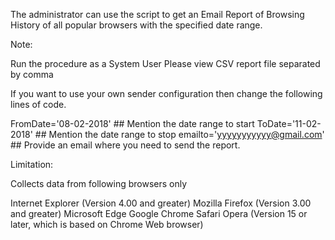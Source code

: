 The administrator can use the script to get an Email Report of Browsing History of all popular browsers with the specified date range.

Note:

Run the procedure as a System User
Please view CSV report file separated by comma

If you want to use your own sender configuration then change the following lines of code.


FromDate='08-02-2018' ## Mention the date range to start
ToDate='11-02-2018' ## Mention the date range to stop
emailto='yyyyyyyyyyy@gmail.com' ## Provide an email where you need to send the report.

Limitation:

Collects data from following browsers only

Internet Explorer (Version 4.00 and greater)
Mozilla Firefox (Version 3.00 and greater)
Microsoft Edge
Google Chrome
Safari
Opera (Version 15 or later, which is based on Chrome Web browser)